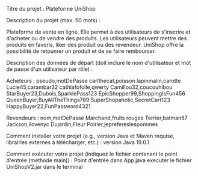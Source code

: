 Titre du projet : Plateforme UniShop

Description du projet (max. 50 mots) :

Plateforme de vente en ligne. Elle permet à des utilisateurs de s'inscrire et d'acheter ou de vendre des produits. Les utilisateurs peuvent mettre des produits en favoris, liker des produit ou des revendeur. 
UniShop offre la possibilité de retounrer un produit et de se faire rembourser.

Description des données de départ (doit inclure le nom d'utilisateur et mot de passe d'un utilisateur par rôle) :

Acheteurs :
pseudo,motDePasse
carlthecat,poisson
lapinmalin,carotte
Lucie45,carambar32
cathlafofolle,qwerty
Camillou32,coucouhibou
StarBuyer23,Dubois,SparklePass123
EpicShopper99,ShoppingIsFun456
QueenBuyer,BuyAllTheThings789
SuperShopaholic,SecretCart123
HappyBuyer22,FunPassword4321

Revendeurs :
nom,motDePasse
Marchand,fruits rouges
Terrier,batman67
Jackson,ilovenyc
Dujardin,Fleur
Poirier,jeprefereslespommes

Comment installer votre projet (e.g., version Java et Maven requise, librairies externes à télécharger, etc.) :
version Java 19.0.1

Comment exécuter votre projet (indiquez le fichier contenant le point d'entrée (méthode main)) :
Point d'entrée dans App.java
executer le fichier UniShopV2.jar dans le terminal